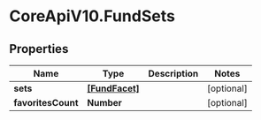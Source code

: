 # CoreApiV10.FundSets

## Properties
Name | Type | Description | Notes
------------ | ------------- | ------------- | -------------
**sets** | [**[FundFacet]**](FundFacet.md) |  | [optional] 
**favoritesCount** | **Number** |  | [optional] 


